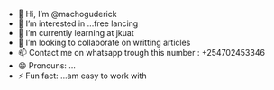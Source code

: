 - 👋 Hi, I’m @machoguderick
- 👀 I’m interested in ...free lancing
- 🌱 I’m currently learning at jkuat 
- 💞️ I’m looking to collaborate on writting articles
- 📫 Contact me on whatsapp trough this number : +254702453346
- 😄 Pronouns: ...
- ⚡ Fun fact: ...am easy to work with

<!---
machoguderick/machoguderick is a ✨ special ✨ repository because its `README.md` (this file) appears on your GitHub profile.
You can click the Preview link to take a look at your changes.
--->
